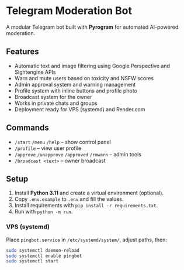 # Telegram Moderation Bot

A modular Telegram bot built with **Pyrogram** for automated AI-powered moderation.

## Features
- Automatic text and image filtering using Google Perspective and Sightengine APIs
- Warn and mute users based on toxicity and NSFW scores
- Admin approval system and warning management
- Profile system with inline buttons and profile photo
- Broadcast system for the owner
- Works in private chats and groups
- Deployment ready for VPS (systemd) and Render.com

## Commands
- `/start` `/menu` `/help` – show control panel
- `/profile` – view user profile
- `/approve` `/unapprove` `/approved` `/rmwarn` – admin tools
- `/broadcast <text>` – owner broadcast

## Setup
1. Install **Python 3.11** and create a virtual environment (optional).
2. Copy `.env.example` to `.env` and fill the values.
3. Install requirements with `pip install -r requirements.txt`.
4. Run with `python -m run`.

### VPS (systemd)
Place `pingbot.service` in `/etc/systemd/system/`, adjust paths, then:
```bash
sudo systemctl daemon-reload
sudo systemctl enable pingbot
sudo systemctl start 